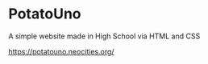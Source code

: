 # PotatoUno
A simple website made in High School via HTML and CSS

https://potatouno.neocities.org/
